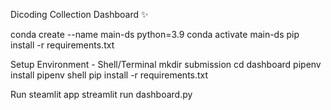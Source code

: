 Dicoding Collection Dashboard ✨

conda create --name main-ds python=3.9
conda activate main-ds
pip install -r requirements.txt

Setup Environment - Shell/Terminal
mkdir submission
cd dashboard
pipenv install
pipenv shell
pip install -r requirements.txt

Run steamlit app
streamlit run dashboard.py
